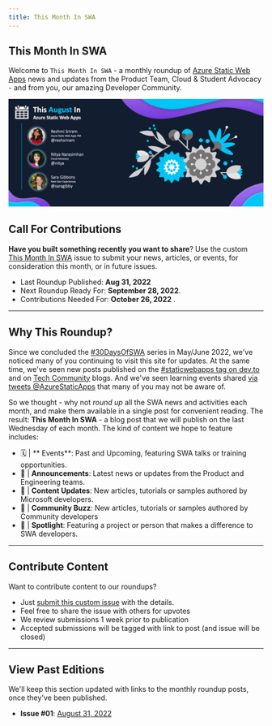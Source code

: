 ```yaml
---
title: This Month In SWA
---
```


## This Month In SWA

Welcome to `This Month In SWA` - a monthly roundup of [Azure Static Web Apps](https://docs.microsoft.com/en-us/azure/static-web-apps/overview) news and updates from the Product Team, Cloud & Student Advocacy - and from you, our amazing Developer Community.

[
![](../../static/img/png/roundup/aug.png)](blog/roundup-2022-aug)


## Call For Contributions

**Have you built something recently you want to share**? Use the custom [This Month In SWA](https://github.com/staticwebdev/30DaysOfSWA/issues/new/choose) issue to submit your news, articles, or events, for consideration this month, or in future issues.

* Last Roundup Published: **Aug 31, 2022**
* Next Roundup Ready For: **September 28, 2022**. 
* Contributions Needed For: **October 26, 2022** . 

---

## Why This Roundup?

Since we concluded the [#30DaysOfSWA](roadmap) series in May/June 2022, we've noticed many of you continuing to visit this site for updates. At the same time, we've seen new posts published on the [#staticwebapps tag on dev.to](https://dev.to/t/staticwebapps) and on [Tech Community](https://techcommunity.microsoft.com/t5/apps-on-azure-blog/bg-p/AppsonAzureBlog/label-name/Static%20Web%20Apps) blogs. And we've seen learning events shared [via tweets @AzureStaticApps](https://twitter.com/AzureStaticApps) that many of you may not be aware of. 

So we thought - why not _round up_ all the SWA news and activities each month, and make them available in a single post for convenient reading. The result: **This Month In SWA** - a blog post that we will publish on the last Wednesday of each month. The kind of content we hope to feature includes:

 * 🗓 | ** Events**: Past and Upcoming, featuring SWA talks or training opportunities.
 * 📢 | **Announcements**: Latest news or updates from the Product and Engineering teams.
 * 👀 | **Content Updates**: New articles, tutorials or samples authored by Microsoft developers.
 * 🐝 | **Community Buzz**: New articles, tutorials or samples authored by Community developers 
 * 🌟 | **Spotlight**: Featuring a project or person that makes a difference to SWA developers.

---

## Contribute Content

Want to contribute content to our roundups? 

 * Just [submit this custom issue](https://github.com/staticwebdev/30DaysOfSWA/issues/new?assignees=&labels=ThisMonthIn+-+Community&template=---this-month-in-swa--community-submission.md&title=This+Month+In%3A+Community) with the details.
 * Feel free to share the issue with others for upvotes
 * We review submissions 1 week prior to publication
 * Accepted submissions will be tagged with link to post (and issue will be closed)



---

## View Past Editions

We'll keep this section updated with links to the monthly roundup posts, once they've been published.

 * **Issue #01**: [August 31, 2022](https://www.azurestaticwebapps.dev/blog/roundup-2022-aug)
